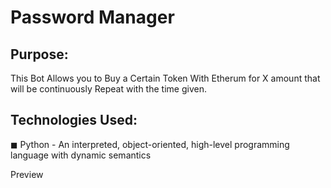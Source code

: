 # Password Manager 

## Purpose:
This Bot Allows you to Buy a Certain Token With Etherum for X amount that will be continuously Repeat with the time given.

## Technologies Used:
◼ Python - An interpreted, object-oriented, high-level programming language with dynamic semantics

Preview